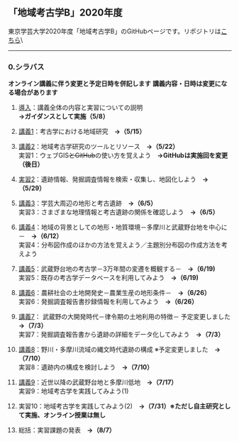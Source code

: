 ## 「地域考古学B」2020年度
東京学芸大学2020年度「地域考古学B」のGitHubページです。リポジトリは[こちら](https://github.com/kotdijian/ChiikiKoukoB-2020)\

***
### 0.シラバス    
**オンライン講義に伴う変更と予定日時を併記します**
**講義内容・日時は変更になる場合があります**
1. [導入](https://kotdijian.github.io/ChiikiKoukoB-2020/01/JugyoSanka)：講義全体の内容と実習についての説明 **→ガイダンスとして実施（5/8）**

2. [講義1](https://kotdijian.github.io/ChiikiKoukoB-2020/02/)：考古学における地域研究　**→（5/15）**

3. [講義2](https://kotdijian.github.io/ChiikiKoukoB-2020/03/)：地域考古学研究のツールとリソース　**→（5/22）**    
    実習1：ウェブGIS~~とGitHub~~の使い方を覚えよう　**→GitHubは実施回を変更（後日）**    

4. [実習2](https://kotdijian.github.io/ChiikiKoukoB-2020/04/)：遺跡情報、発掘調査情報を検索・収集し、地図化しよう　**→（5/29）**  

5. [講義3](https://kotdijian.github.io/ChiikiKoukoB-2020/05/)：学芸大周辺の地形と考古遺跡　**→（6/5）**    
    実習3：さまざまな地理情報と考古遺跡の関係を確認しよう　**→（6/5）**    

6. [講義4](https://kotdijian.github.io/ChiikiKoukoB-2020/06/)：地域の背景としての地形・地質環境－多摩川と武蔵野台地を中心に－　**→（6/12）**    
    実習4：分布図作成のほかの方法を覚えよう／主題別分布図の作成方法を考えよう

7. [講義5](https://kotdijian.github.io/ChiikiKoukoB-2020/07/)：武蔵野台地の考古学－3万年間の変遷を概観する－　**→（6/19)**    
    実習5：既存の考古学データベースを利用してみよう　**→（6/19)**

8. [講義6](https://kotdijian.github.io/ChiikiKoukoB-2020/08/)：農耕社会の土地開発史－農業生産の地形条件－　**→（6/26）**    
    実習6：発掘調査報告書抄録情報を利用してみよう　**→（6/26）**

9. [講義7](https://kotdijian.github.io/ChiikiKoukoB-2020/09/)： 武蔵野の大開発時代－律令期の土地利用の特徴－ 予定変更しました **→（7/3）**    
    実習7：発掘調査報告書から遺跡の詳細をデータ化してみよう　**→（7/3）**    

10. [講義8](https://kotdijian.github.io/ChiikiKoukoB-2020/10/)：野川・多摩川流域の縄文時代遺跡の構成 ※予定変更しました　**→（7/10）**  
    実習8：遺跡内の構成を検討しよう　**→（7/10）**    

11. [講義9](https://kotdijian.github.io/ChiikiKoukoB-2020/11/)：近世以降の武蔵野台地と多摩川低地　**→（7/17）**  
    実習9：地域考古学を実践してみよう(1)    

12. 実習10：地域考古学を実践してみよう(2)　**→（7/31）※ただし自主研究として実施、オンライン授業は無し**

13. 総括：実習課題の発表　**→（8/7）**
